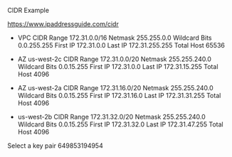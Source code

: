 CIDR Example

https://www.ipaddressguide.com/cidr

* VPC
CIDR Range		172.31.0.0/16
Netmask			255.255.0.0
Wildcard Bits	0.0.255.255
First IP		172.31.0.0
Last IP			172.31.255.255
Total Host		65536

* AZ us-west-2c
CIDR Range		172.31.0.0/20
Netmask			255.255.240.0
Wildcard Bits	0.0.15.255
First IP		172.31.0.0
Last IP			172.31.15.255
Total Host		4096

* AZ us-west-2a
CIDR Range		172.31.16.0/20
Netmask			255.255.240.0
Wildcard Bits	0.0.15.255
First IP		172.31.16.0
Last IP			172.31.31.255
Total Host		4096

* us-west-2b
CIDR Range		172.31.32.0/20
Netmask			255.255.240.0
Wildcard Bits	0.0.15.255
First IP		172.31.32.0
Last IP			172.31.47.255
Total Host		4096


Select a key pair
649853194954

